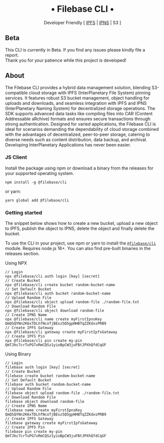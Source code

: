 <h1 align="center">&#x2022; Filebase CLI &#x2022;</h1>
<p align="center">Developer Friendly [ <a href="https://docs.ipfs.tech/concepts/what-is-ipfs/" title="What is IPFS?">IPFS</a> | <a href="https://docs.ipfs.tech/concepts/ipns/" title="What is IPNS?">IPNS</a> | S3 ]</p>

## Beta

This CLI is currently in Beta.  If you find any issues please kindly file a report.  
Thank you for your patience while this project is developed!

## About

The Filebase CLI provides a hybrid data management solution, blending S3-compatible cloud storage with IPFS
(InterPlanetary File System) pinning services. It features robust S3 bucket management, object handling for uploads and
downloads, and seamless integration with IPFS and IPNS (InterPlanetary Naming System) for decentralized storage
operations. The SDK supports advanced data tasks like compiling files into CAR (Content Addressable aRchive) formats and
ensures secure transactions through strong authentication. Designed for varied applications, the Filebase CLI is ideal
for scenarios demanding the dependability of cloud storage combined with the advantages of decentralized, peer-to-peer
storage, catering to diverse needs such as content distribution, data backup, and archival.  Developing InterPlanetary
Applications has never been easier.

### JS Client

Install the package using npm or download a binary from the releases for your supported operating system.

```shell
npm install -g @filebase/cli
```

or yarn:

```shell
yarn global add @filebase/cli
```

### Getting started

The snippet below shows how to create a new bucket, upload a new object to IPFS, publish the object to IPNS, 
delete the object and finally delete the bucket.

To use the CLI in your project, use npm or yarn to install the [`@filebase/cli`](https://www.npmjs.com/package/@filebase/cli) module.  Requires node.js 16+.
You can also find pre-built binaries in the releases section.

Using NPX
```shell
// Login
npx @filebase/cli auth login [key] [secret]
// Create Bucket 
npx @filebase/cli create bucket random-bucket-name
// Set Default Bucket
npx @filebase/cli auth bucket random-bucket-name
// Upload Random File
npx @filebase/cli object upload random-file ./random-file.txt
// Download Random File
npx @filebase/cli object download random-file
// Create IPNS Name
npx @filebase/cli name create myFirstIpnsKey QmQSQYNn2K6xTDLhfNcoTjBExz5Q5gpHHBTqZZKdxsPRB9
// Create IPFS Gateway
npx @filebase/cli gateway create myFirstIpfsGateway
// Create IPFS Pin
npx @filebase/cli pin create my-pin QmTJkc7crTuPG7xRmCQSz1yioBpCW3juFBtJPXhQfdCqGF
```

Using Binary
```shell
// Login
filebase auth login [key] [secret]
// Create Bucket 
filebase create bucket random-bucket-name
// Set Default Bucket
filebase auth bucket random-bucket-name
// Upload Random File
filebase object upload random-file ./random-file.txt
// Download Random File
filebase object download random-file
// Create IPNS Name
filebase name create myFirstIpnsKey QmQSQYNn2K6xTDLhfNcoTjBExz5Q5gpHHBTqZZKdxsPRB9
// Create IPFS Gateway
filebase gateway create myFirstIpfsGateway
// Create IPFS Pin
filebase pin create my-pin QmTJkc7crTuPG7xRmCQSz1yioBpCW3juFBtJPXhQfdCqGF
```